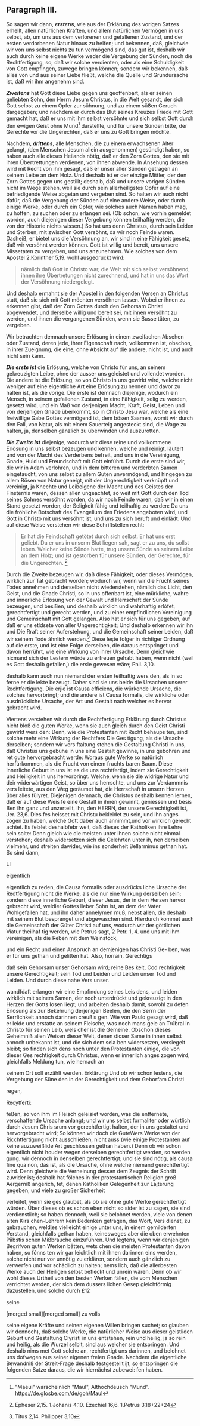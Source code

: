 
<!-- seite 285 -->
Paragraph  III.
---------------

So sagen wir dann, ***erstens***, wie aus der
Erklärung des vorigen Satzes erhellt, allen natürlichen
Kräften, und allem natürlichen Vermögen in uns
selbst, ab, um uns aus dem verlorenen und gefallenen
Zustand, und der ersten verdorbenen Natur hinaus zu
helfen; und bekennen, daß, gleichwie wir von uns
selbst nichts zu tun vermögend sind, das gut ist, deshalb
wir auch durch keine eigene Werke weder die Vergebung
der Sünden, noch die Rechtfertigung, so, daß
wir solche verdienten, oder als eine Schuldigkeit von
Gott empfingen, zuwege bringen können; sondern wir
bekennen, daß alles von und aus seiner Liebe fließt,
welche die Quelle und Grundursache ist, daß wir
ihm angenehm sind.

***Zweitens*** hat Gott diese Liebe gegen uns geoffenbart,
als er seinen geliebten Sohn, den Herrn Jesum
Christus, in die Welt gesandt, der sich Gott
selbst zu einem Opfer zur sühnung, und zu einem
süßen Geruch dargegeben; und nachdem er durch das<!-- Seite 286 -->
Blut seines Kreuzes Friede mit Gott gemacht hat,
daß er uns mit ihm selbst versöhnte und sich selbst Gott
durch den ewigen Geist ohne Mund[^b_07_03_01] darstellte, und für
unsere Sünden bitte, der Gerechte vor die Ungerechten,
daß er uns zu Gott bringen möchte.

Nachdem, ***drittens***, alle Menschen, die zu einem
erwachsenen Alter gelangt, (den Menschen Jesum
allein ausgenommen) gesündigt haben, so haben auch
alle dieses Heilands nötig, daß er den Zorn Gottes,
den sie mit ihren Übertrettungen verdienen, von ihnen
abwende. In Ansehung dessen wird mit Recht von ihm
gesagt, daß er unser aller Sünden getragen an seinem
Leibe an dem Holz. Und deshalb ist er der
einzige Mittler, der den Zorn Gottes gegen uns gestillt;
deshalb, daß und unsere vorigen Sünden nicht im
Wege stehen, weil sie durch sein allerheiligstes Opfer
auf eine befriedigende Weise abgetan und vergeben
sind. So halten wir auch nicht dafür, daß die Vergebung
der Sünden auf eine andere Weise, oder durch einige
Werke, oder durch ein Opfer, wie solches auch
Namen haben mag, zu hoffen, zu suchen oder zu erlangen
sei. (Ob schon, wie vorhin gemeldet worden,
auch diejenigen dieser Vergebung können teilhaftig
werden, die von der Historie nichts wissen.) So hat
uns denn Christus, durch sein Leiden und Sterben, mit
zwischen Gott versöhnt, da wir noch Feinde waren. Dasheiß,
er bietet uns die Versöhnung an, wir sind in eine Fähigkeit
gesetz, daß wir versöhnt werden können. Gott ist
willig und bereit, uns unsere Missetaten zu vergeben,
und uns anzunehmen. Wie solches von dem Apostel
2.Korinther 5,19. wohl ausgedruckt wird:

> nämlich daß Gott in Christo war, die Welt mit sich
> selbst versöhnend, ihnen ihre Übertretungen nicht
> zurechnend, und hat in uns das Wort der Versöhnung niedergelegt.

Und
deshalb ermahnt sie der Apostel in den folgenden
Versen an Christus statt, daß sie sich mit Gott<!-- seite 287 -->
möchten versöhnen lassen. Wobei er ihnen zu erkennen
gibt, daß der Zorn Gottes durch den Gehorsam
Christi abgewendet, und derselbe willig und bereit sei,
mit ihnen versöhnt zu werden, und ihnen die vergangenen
Sünden, wenn sie Busse täten, zu vergeben.

Wir betrachten demnach unsere Erlösung in einem
zweifachen Absehen oder Zustand, deren jede, ihrer Eigenschaft
nach, vollkommen ist, obschon, in ihrer Zueignung,
die eine, ohne Absicht auf die andere, nicht ist,
und auch nicht sein kann.

***Die erste ist*** die Erlösung, welche von Christo für
uns, an seinem gekreuzigten Leibe, ohne der ausser uns
geleistet und vollendet worden. Die andere ist die Erlösung,
so von Christo in uns gewirkt wird, welche
nicht weniger auf eine eigentliche Art eine Erlösung zu
nennen und davor zu halten ist, als die vorige. Die erste
ist demnach diejenige, wodurch ein Mensch, in seinem
gefallenen Zustand, in eine Fähigkeit, selig zu werden,
gesetzt wird, und ein Maß von derjenigen Macht,
Kraft, Geist, Leben und von derjenigen Gnade überkommt,
so in Christo Jesu war, welche als eine freiwillige
Gabe Gottes vermögend ist, dem bösen Saamen,
womit wir durch den Fall, von Natur, als mit
einem Sauerteig angesteckt sind, die Wage zu halten,
ja, denselben gänzlich zu überwinden und auszurotten.

***Die Zweite ist*** diejenige, wodurch wir diese reine
und vollkommene Erlösung in uns selbst bezeugen und
kennen, welche und reinigt, läutert und von der Macht
des Verderbens  befreit, und uns in die Vereinigung,
Gnade, Huld und Freundschaft mit Gott einführt.
Durch die erste sind wir, die wir in Adam verlohren,
und in dem bitteren und verderbten Samen eingetaucht,
von uns selbst zu allem Guten unvermögend,
und hingegen zu allem Bösen von Natur geneigt, mit
der Ungerechtigkeit verknüpft und vereinigt, ja Knechte<!-- seite 288 -->
und Leibeigene der Macht und des Geistes der Finsternis
waren, dessen allen ungeachtet, so weit mit Gott
durch den Tod seines Sohnes versöhnt worden, da wir
noch Feinde waren, daß wir in einen Stand gesetzt
worden, der Seligkeit fähig und teilhaftig zu werden:
Da uns die fröhliche Botschaft des Evangelium des Friedens
angeboten wird, und Gott in Christo mit uns versöhnt
ist, und uns zu sich beruft und einlädt. Und auf
diese Weise verstehen wir diese Schriftstellen recht:

> Er hat die Feindschaft getötet durch sich selbst. Er
> hat uns erst geliebt. Da er uns in unserm Blut liegen
> sah, sagt er zu uns, du sollst leben. Welcher keine
> Sünde hatte, trug unsere Sünde an seinem Leibe an
> dem Holz; und ist gestorben für unsere Sünden, der
> Gerechte, für die Ungerechten. [^b_07_03_02]

<!--TODO -->
Durch die Zweite bezeugen wir, daß diese Fähigkeit,
oder dieses Vermögen, wirklich zur Tat gebracht
worden; wodurch wir, wenn wir die Frucht
seines Todes annehmen und derselben nicht wiederstehen,
nämlich das Licht, den Geist, und die Gnade
Christi, so in uns offenbart ist, eine mürkliche, wahre
und innerliche Erlösung von der Gewalt und Herrschaft
der Sünde bezeugen, und besißen, und deshalb wirklich
und wahrhaftig erlófet, gerechtfertigt und gerecht
werden, und zu einer empfindlichen Vereinigung und
Gemeinschaft mit Gott gelangen. Also hat er sich
für uns gegeben, auf daß er uns etldsete von aller
Ungerechtigkeit; Und deshalb erkennen wir ihn und
Die Rraft seiner Auferstehung, und die Gemeinschaft
seiner Leiden, daß wir seinem Tode áhnlich
werden.[^b_07_03_03] Diese leşte folger in richtiger Ordnung auf
die erste, und ist eine Folge derselben, die daraus entspringet
und davon herrührt, wie eine Wirkung von
ihrer Ursache. Denn gleichwie nicmand sich der
Lestern würde zu erfreuen gehabt haben, wenn nicht
(weil es Gott deshalb gefallen,) die ersie gewesen wäre;<!-- seite 289 -->
Phil. 3,10.

deshalb kann auch nun niemand der ersten teilhaftig wers den, als in so ferne er die lekte bezeugt. Daher sind sie uns beide die Ursachen unserer Rechtfertigung. Die erjie ist Causa efficiens, die würkende Ursache, die solches hervorbringt; und die andere ist Causa formalis, die wirkliche oder ausdrückliche Ursache, der Art und Gestalt nach welcher es hervor gebracht wird.

Viertens verstehen wir durch die Rechtfertigung Erklärung durch Christus nicht bloß die guten Werke, wenn sie auch gleich durch den Geist Christi gewirkt wers den: Denn, wie die Protestanten mit Recht behaups ten, sind solche mehr eine Wirkung der Rechtfers Die Ges tigung, als die Ursache derselben; sondern wir vers ftaltung stehen die Gestaltung Christi in uns, daß Christus uns gebühe in uns eine Gestalt gewinne, in uns gebohren und ret gute hervorgebracht werde: Woraus gute Werke so natürlich herfúrkommen, als die Frucht von einem fruchts baren Baum. Diese innerliche Geburt in uns ist es die uns rechtfertigt, indem sie Gerechtigkeit und Heiligkeit in uns hervorbringt. Welche, wenn sie die widrige Natur und deir widerwärtigen Geist, so über uns herrschte, und uns zur Verdammnis vers leitete, aus den Weg geräumet hat, die Herrschaft in unsern Herzen über alles fülyret. Diejenigen demnach, die Christus deshalb kennen lernen, daß er auf diese Weis fe eine Gestalt in ihnen gewinnt, geniessen und besis Ben ihn ganz und unzerteilt, ihn, den HERRN, der unsere Gerechtigkeit ist, Jer. 23,6. Dies fes heisset mit Christu bekleidet zu sein, und ihn anges zogen zu haben, welche Gott daber auch annimmt,und vor wirklich gerecht achtet. Es fel»let deshalbfebr weit, daß dieses der Katholiken ihre Lehre sein solte: Denn gleich wie die meisten unter ihnen solche nicht einmal verstehen; deshalb widersetzen sich die Gelehrten unter ih, nen derselben vielmehr, und streiten dawider, wie ins sonderheit Bellarminus gethan hat. So sind dann,

LI

eigentlich

<!-- seite 290 -->

eigentlich zu reden, die Causa formalis oder ausdrücks liche Ursache der Redtfertigung nicht die Werke, als die nur eine Wirkung derseiben sein; sondern diese innerliche Geburt, dieser Jesus, der in dem Herzen hervor gebracht wird, weldier Gottes lieber Sohn ist, an dem der Vater Wohlgefallen hat, und ihn daher annelymen muß, nebst allen, die deshalb mit seinem Blut besprenget und abgewaschen sind. Hierdurch kommet auch die Gemeinschaft der Güter Christi auf uns, wodurch wir der göttlichen Viatur theilhaf tig werden, wie Petrus sagt, 2 Petr. 1, 4. und uns mit ihm vereinigen, als die Reben mit dem Weinstock,

und ein Recht und einen Anspruch an demjenigen has Christi Ge- ben, was er für uns gethan und gelitten hat. Also, horrain, Gerechtigs

daß sein Gehorsam unser Gehorsam wird; reine Bes keit, Cod rechtigkeit unsere Gerechtigkeit; sein Tod und Leiden und Leiden unser Tod und Leiden. Und durch diese nahe Vers unser.

wandfdaft erlangen wir eine Empfindung seines Leis dens, und leiden wirklich mit seinem Samen, der noch unterdrückt und gekreuzigt in den Herzen der Gotts losen liegt; und arbeiten deshalb damit, sowohl zu defen Erlösung als zur Bekehrung derjenigen Beelen, die den Serrn der Serrlichkeit annoch darinnen creußis gen. Wie von Paulo gesagt wird, daß er leide und erstatte an seinem Fleische, was noch mans gele an Trúbral in Christo für seinen Leib, wels cher ist die Gemeine. Obschon dieses Geheimniß allen Weisen dieser Welt, denen dicser Same in ihnen selbst annoch unbekannt ist, und die sich dem sela ben widersetzen, versiegelt bleibt; so finden sich dens noch unter den Protestanten einige, die von dieser Ges rechtigkeit durch Christus, wenn er innerlich anges zogen wird, gleichfalls Meldung tun, wie hernach an

seinem Ort soll erzählt werden. Erklärung Und ob wir schon lestens, die Vergebung der Süne den in der Gerechtigkeit und dem Geborfam Christi

regen,



Recytferti:

<!-- seite 291 -->

feßen, so von ihm im Fleisch geleisiet worden, was die
entfernete, verschaffende Ursache anlangt; und wir
uns selbst formaliter oder würtlich durch Jesum Chris
srum vor gerechtfertigt halten, der in uns gestaltet
und hervorgebracht wird; So können wir doch die GuteWers
Werke von der Ricchtfertigung nicht ausschließen, nicht auss
(wie einige Protestanten auf keine auzuweißlide Art geschlossen
gethan haben.) Denn ob wir schon eigentlich nicht houder
wegen derselben gerechtfertigt werden, so werden gung.
wir dennoch in denselben gerechtfertigt; und sie
 sind nötig, als causa fine qua non, das ist, als die
Ursache, ohne welche niemand gerechtfertigt
wird. Denn gleichwie die Verneinung dessen dem
Zeugnis der Schrift zuwider ist; deshalb hat fölches in
der protestantischen Religion groß Aergerniß angerich,
tet, denen Katholiken Gelegenheit zur Lájterung gegeben,
und viele zu großer Sicherheit

verleitet, wenn sie ges glaubet, als ob sie ohne gute Werke gerechtfertigt würden. Über dieses ob es schon eben nicht so sider ist zu sagen, sie sind verdienstlich; so haben dennoch, weil sie belohnet werden, viele von denen alten Kirs chen-Lehrern kein Bedenken getragen, das Wort, Vers dienst, zu gebrauchen, weldjes vielleicht einige unter uns, in einem gemilderten Verstand, gleichfalls gethan haben, keinesweges aber die oben erwehnten Påbstis schen Mißbrauche einzuführen. Und legtens, wenn wir denjenigen Begrifvon guten Werken båtten, wets chen die meisten Protestanten davon haben, so fónns ten wir gar leichtlich mit ihnen darinnen eins werden, solche nicht nur vor unnötig zu erklären, sondern auch gänzlich zu verwerfen und vor schädlich zu halten; nems lich, daß die allerbesten Werke auch der Heiligen selbst befleckt und unrein wären. Denn ob wir wohl dieses Urtheil von den besten Werken fällen, die vom Menschen verrichtet werden, der sich dem dussers lichen Gesep gleichförmig dazustellen, und solche durch £12

seine

[merged small][merged small]
zu volls



<!-- seite 292 -->

 seine eigene Kräfte und seinen eigenen Willen
 bringen suchet; so glauben wir dennoch), daß solche
 Werke, die natürlicher Weise aus dieser geistliden
 Geburt und Gestaltung Clyristi in uns entstehen, rein
 und heilig, ja so rein und heilig, als die Wurzel selbit,
 sind aus welcher sie entspringen. Und deshalb
 nims
 met Gott solche an, rechtfertigt uns darinnen, und
 belohnet uns dofwegen aus seiner eigenen freien
Gnade. Nachdem die eigentliche Bewandniß der
 Streit-Frage deshalb festgestellt ijt, so entspringen die
 folgenden Satze daraus, die wir hiernächst zubewei:
fen haben.


<!-- Fussnoten -->

[^b_07_03_01]: "Maeul" warscheinlich "Maul", Althochdeusch "Mund". https://de.glosbe.com/de/goh/Maul
[^b_07_03_02]: Epheser 2,15. 1.Johanis 4.10. Ezechiel 16,6. 1.Petrus 3,18+22+24
[^b_07_03_03]: Titus 2,14. Philipper 3,10
